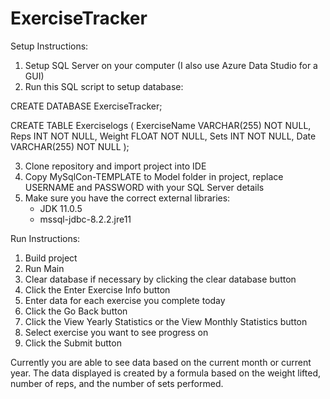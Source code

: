 # ExerciseTracker

Setup Instructions:
1. Setup SQL Server on your computer (I also use Azure Data Studio for a GUI)
2. Run this SQL script to setup database:
    
CREATE DATABASE ExerciseTracker;

CREATE TABLE Exerciselogs (
    ExerciseName VARCHAR(255) NOT NULL,
    Reps INT NOT NULL,
    Weight FLOAT NOT NULL,
    Sets INT NOT NULL,
    Date VARCHAR(255) NOT NULL
);

3. Clone repository and import project into IDE
4. Copy MySqlCon-TEMPLATE to Model folder in project, replace USERNAME and PASSWORD with your SQL Server details
5. Make sure you have the correct external libraries:
   - JDK 11.0.5
   - mssql-jdbc-8.2.2.jre11
   

Run Instructions:
1. Build project
2. Run Main
3. Clear database if necessary by clicking the clear database button
4. Click the Enter Exercise Info button
5. Enter data for each exercise you complete today
6. Click the Go Back button
7. Click the View Yearly Statistics or the View Monthly Statistics button
8. Select exercise you want to see progress on
9. Click the Submit button

Currently you are able to see data based on the current month or current year.
The data displayed is created by a formula based on the weight lifted, number of reps, and the number of sets performed.
